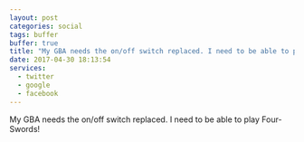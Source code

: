 ```yaml
---
layout: post
categories: social
tags: buffer
buffer: true
title: "My GBA needs the on/off switch replaced. I need to be able to play Four-Swords!"
date: 2017-04-30 18:13:54
services: 
  - twitter
  - google
  - facebook
---
```

My GBA needs the on/off switch replaced. I need to be able to play Four-Swords!
